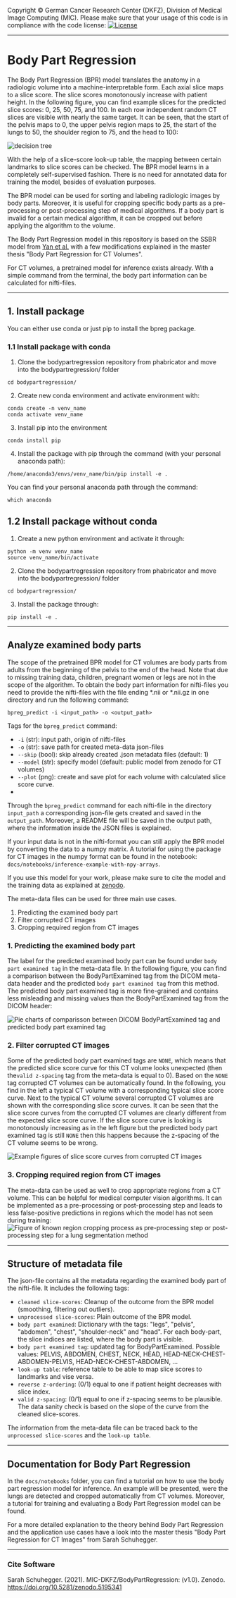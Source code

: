 Copyright © German Cancer Research Center (DKFZ), Division of Medical Image Computing (MIC). Please make sure that your usage of this code is in compliance with the code license:
[![License](https://img.shields.io/badge/License-Apache%202.0-blue.svg)](https://github.com/MIC-DKFZ/basic_unet_example/blob/master/LICENSE)

--------------------------------------------------------------


# Body Part Regression 

The Body Part Regression (BPR) model translates the anatomy in a radiologic volume into a machine-interpretable form. 
Each axial slice maps to a slice score. The slice scores monotonously increase with patient height. In the following figure, you can find example slices for the predicted slice scores: 0, 25, 50, 75, and 100. In each row independent random CT slices are visible with nearly the same target. It can be seen, that the start of the pelvis maps to 0, the upper pelvis region maps to 25, the start of the lungs to 50, the shoulder region to 75, and the head to 100: 

![decision tree](docs/images/model-evaluation-nearby-scores.jpg)

With the help of a slice-score look-up table, the mapping between certain landmarks to slice scores can be checked. 
The BPR model learns in a completely self-supervised fashion. There is no need for annotated data for training the model, besides of evaluation purposes. 

The BPR model can be used for sorting and labeling radiologic images by body parts. Moreover, it is useful for cropping specific body parts as a pre-processing or post-processing step of medical algorithms. If a body part is invalid for a certain medical algorithm, it can be cropped out before applying the algorithm to the volume. 

The Body Part Regression model in this repository is based on the SSBR model from [Yan et al.](https://arxiv.org/pdf/1707.03891.pdf) 
with a few modifications explained in the master thesis "Body Part Regression for CT Volumes". 

For CT volumes, a pretrained model for inference exists already. 
With a simple command from the terminal, the body part information can be calculated for nifti-files.  


--------------------------------------------------------------
## 1. Install package
You can either use conda or just pip to install the bpreg package. 

### 1.1 Install package with conda

1. Clone the bodypartregression repository from phabricator and move into the bodypartregression/ folder
```
cd bodypartregression/
```
2. Create new conda environment and activate environment with: 
```
conda create -n venv_name
conda activate venv_name
```
3. Install pip into the environment
```
conda install pip
```
4. Install the package with pip through the command (with your personal anaconda path): 
```
/home/anaconda3/envs/venv_name/bin/pip install -e .
```
You can find your personal anaconda path through the command: 
```
which anaconda
```



## 1.2 Install package without conda

1. Create a new python environment and activate it through: 
```
python -m venv venv_name
source venv_name/bin/activate
```
2. Clone the bodypartregression repository from phabricator and move into the bodypartregression/ folder 
```
cd bodypartregression/
```
3. Install the package through: 
```
pip install -e .
```


--------------------------------------------------------------

## Analyze examined body parts
The scope of the pretrained BPR model for CT volumes are body parts from adults from the beginning of the pelvis to the end of the head. Note that due to missing training data, children, pregnant women or legs are not in the scope of the algorithm.
To obtain the body part information for nifti-files you need to provide the nifti-files with the file ending *.nii or *.nii.gz in one directory and run the following command: 
```
bpreg_predict -i <input_path> -o <output_path>
``` 
Tags for the `bpreg_predict` command: 
- `-i` (str): input path, origin of nifti-files
- `-o` (str): save path for created meta-data json-files
- `--skip` (bool): skip already created .json metadata files (default: 1)
- `--model` (str): specify model (default: public model from zenodo for CT volumes)
- `--plot` (png): create and save plot for each volume with calculated slice score curve. 
- 
Through the `bpreg_predict` command for each nifti-file in the directory `input_path` a corresponding json-file 
gets created and saved in the `output_path`. Moreover, a README file will be saved in the output path, where the information inside the JSON files is explained. 

If your input data is not in the nifti-format you can still apply the BPR model by converting the data to a numpy matrix. 
A tutorial for using the package for CT images in the numpy format can be found in the notebook: `docs/notebooks/inference-example-with-npy-arrays`.

If you use this model for your work, please make sure to cite the model and the training data as explained at 
[zenodo](https://zenodo.org/record/5113483#.YPaBkNaxWEA). 

The meta-data files can be used for three main use cases. 
1. Predicting the examined body part
2. Filter corrupted CT images
3. Cropping required region from  CT images 


### 1. Predicting the examined body part
The label for the predicted examined body part can be found under `body part examined tag` in the meta-data file. 
In the following figure, you can find a comparison between the BodyPartExamined tag from the DICOM meta-data header and the predicted `body part examined tag` from this method.
The predicted body part examined tag is more fine-grained and contains less misleading and missing values than the BodyPartExamined tag from the DICOM header: 

![Pie charts of comparisson between DICOM BodyPartExamined tag and predicted body part examined tag](docs/images/bpe-pie-charts.jpg)


### 2. Filter corrupted CT images 
Some of the predicted body part examined tags are `NONE`, which means that the predicted slice score curve for this CT volume looks unexpected (then the`valid z-spacing` tag from the meta-data is equal to 0). Based on the `NONE` tag corrupted CT volumes can be automatically found. In the following, you find in the left a typical CT volume with a corresponding typical slice score curve. Next to the typical CT volume several corrupted CT volumes are shown with the corresponding slice score curves. It can be seen that the slice score curves from the corrupted CT volumes are clearly different from the expected slice score curve. If the slice score curve is looking is monotonously increasing as in the left figure but the predicted body part examined tag is still `NONE` then this happens because the z-spacing of the CT volume seems to be wrong. 

![Example figures of slice score curves from corrupted CT images](docs/images/corrupted-slice-scores.jpg)


### 3. Cropping required region from CT images
The meta-data can be used as well to crop appropriate regions from a CT volume. 
This can be helpful for medical computer vision algorithms. It can be implemented as a pre-processing or post-processing step and leads to less false-positive predictions in regions which the model has not seen during training: 
![Figure of known region cropping process as pre-processing step or post-processing step for a lung segmentation method](docs/images/known-region-cropping.jpg)





--------------------------------------------------------------

## Structure of metadata file
The json-file contains all the metadata regarding the examined body part of the nifti-file. It includes the following  tags: 
- `cleaned slice-scores`: Cleanup of the outcome from the BPR model (smoothing, filtering out outliers). 
- `unprocessed slice-scores`: Plain outcome of the BPR model. 
- `body part examined`: Dictionary with the tags: "legs", "pelvis", "abdomen", "chest", "shoulder-neck" and "head". For each body-part, the slice indices are listed, where the body part is visible. 
- `body part examined tag`: updated tag for BodyPartExamined. Possible values: PELVIS, ABDOMEN, CHEST, NECK, HEAD, HEAD-NECK-CHEST-ABDOMEN-PELVIS, HEAD-NECK-CHEST-ABDOMEN, ... 
- `look-up table`: reference table to be able to map slice scores to landmarks and vise versa. 
- `reverse z-ordering`: (0/1) equal to one if patient height decreases with slice index. 
- `valid z-spacing`: (0/1) equal to one if z-spacing seems to be plausible. The data sanity check is based on the slope of the curve from the cleaned slice-scores.

The information from the meta-data file can be traced back to the `unprocessed slice-scores` and the `look-up table`. 


--------------------------------------------------------------

## Documentation for Body Part Regression 

In the `docs/notebooks` folder, you can find a tutorial on how to use the body part regression model for inference. An example will be presented, were the lungs are detected and cropped automatically from CT volumes. Moreover, a tutorial for training and evaluating a Body Part Regression model can be found. 

For a more detailed explanation to the theory behind Body Part Regression and the application use cases have a look into the master thesis "Body Part Regression for CT Images" from Sarah Schuhegger. 

--------------------------------------------------------------
### Cite Software 
Sarah Schuhegger. (2021). MIC-DKFZ/BodyPartRegression: (v1.0). Zenodo. https://doi.org/10.5281/zenodo.5195341
